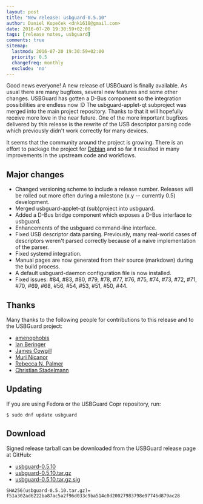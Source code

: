 ```yaml
---
layout: post
title: "New release: usbguard-0.5.10"
author: Daniel Kopeček <dnk1618@gmail.com>
date: 2016-07-20 19:30:59+02:00
tags: [release notes, usbguard]
comments: true
sitemap:
  lastmod: 2016-07-20 19:30:59+02:00
  priority: 0.5
  changefreq: monthly
  exclude: 'no'
---
```


Good news everyone! A new release of USBGuard is finally available. As usual there are many bugfixes, several new features and some other changes.
USBGuard has gotten a D-Bus component so the integration possibilities are endless now :D The usbguard-applet-qt subproject was merged into the main
project repository. Thanks to that it will hopefully receive more love in the near future. One of the more important bugfixes delivered by this
release is the rewrite of the USB descriptor parsing code which previously didn't work correctly for many devices.

It seems that the community around the project is growing. There is an effort to package the project for [Debian](https://lists.debian.org/debian-mentors/2016/05/msg00639.html)
and so far it resulted in many improvements in the upstream code and workflows.

## Major changes

 * Changed versioning scheme to include a release number. Releases will be rolled out more often during a milestone (x.y -- currently 0.5) development.
 * Merged usbguard-applet-qt (sub)project into usbguard.
 * Added a D-Bus bridge component which exposes a D-Bus interface to usbguard.
 * Enhancements of the usbguard command-line interface.
 * Fixed USB descriptor data parsing. Previously, many real-world cases of descriptors weren't parsed correctly because of a naive implementation of the parser.
 * Fixed systemd integration.
 * Manual pages are now generated from their source (markdown) during the build process.
 * A default usbguard-daemon configuration file is now installed.
 * Fixed issues: #84, #83, #80, #79, #78, #77, #76, #75, #74, #73, #72, #71, #70, #69, #68, #56, #54, #53, #51, #50, #44.

## Thanks

Many thanks to the following people for contributions to this release and to the USBGuard project:

 * [amenophobis](https://github.com/amenophobis)
 * [Ian Beringer](https://github.com/ianberinger)
 * [James Cowgill](https://github.com/jcowgill)
 * [Muri Nicanor](https://github.com/murinicanor)
 * [Rebecca N. Palmer](https://github.com/rebecca-palmer)
 * [Christian Stadelmann](https://github.com/genodeftest)

## Updating

If you are using Fedora or the USBGuard Copr repository, run:

    $ sudo dnf update usbguard

## Download

Signed release tarball can be downloaded from the USBGuard release page at GitHub:

 * [usbguard-0.5.10](https://github.com/USBGuard/usbguard/releases/tag/usbguard-0.5.10)
 * [usbguard-0.5.10.tar.gz](https://github.com/USBGuard/usbguard/releases/download/usbguard-0.5.10/usbguard-0.5.10.tar.gz)
 * [usbguard-0.5.10.tar.gz.sig](https://github.com/USBGuard/usbguard/releases/download/usbguard-0.5.10/usbguard-0.5.10.tar.gz.sig)

```
SHA256(usbguard-0.5.10.tar.gz)= f51a302ad6222ba87ac5a2f96d033c9ba514c0d20027983798e97746d879ac28
```
